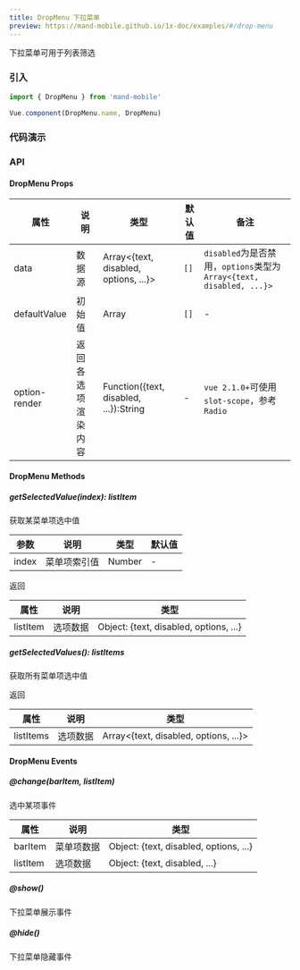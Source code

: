 ```yaml
---
title: DropMenu 下拉菜单
preview: https://mand-mobile.github.io/1x-doc/examples/#/drop-menu
---
```


下拉菜单可用于列表筛选

### 引入

```javascript
import { DropMenu } from 'mand-mobile'

Vue.component(DropMenu.name, DropMenu)
```

### 代码演示
<!-- DEMO -->

### API

#### DropMenu Props
|属性 | 说明 | 类型 | 默认值 | 备注|
|----|-----|------|------|------|
|data|数据源|Array<{text, disabled, options, ...}>|`[]`|`disabled`为是否禁用，`options`类型为`Array<{text, disabled, ...}>`|
|defaultValue|初始值|Array<String>|`[]`|-|
|option-render|返回各选项渲染内容|Function({text, disabled, ...}):String|-|`vue 2.1.0+`可使用`slot-scope`，参考`Radio`|

#### DropMenu Methods

##### getSelectedValue(index): listItem
获取某菜单项选中值

|参数 | 说明 | 类型 | 默认值|
|----|-----|------|------|
|index|菜单项索引值|Number|-|

返回

|属性 | 说明 | 类型|
|----|-----|------|
|listItem|选项数据|Object: {text, disabled, options, ...}|

##### getSelectedValues(): listItems
获取所有菜单项选中值

返回

|属性 | 说明 | 类型|
|----|-----|------|
|listItems|选项数据|Array<{text, disabled, options, ...}>|

#### DropMenu Events

##### @change(barItem, listItem)
选中某项事件

|属性 | 说明 | 类型|
|----|-----|------|
|barItem|菜单项数据|Object: {text, disabled, options, ...}|
|listItem|选项数据|Object: {text, disabled, ...}|

##### @show()
下拉菜单展示事件

##### @hide()
下拉菜单隐藏事件
